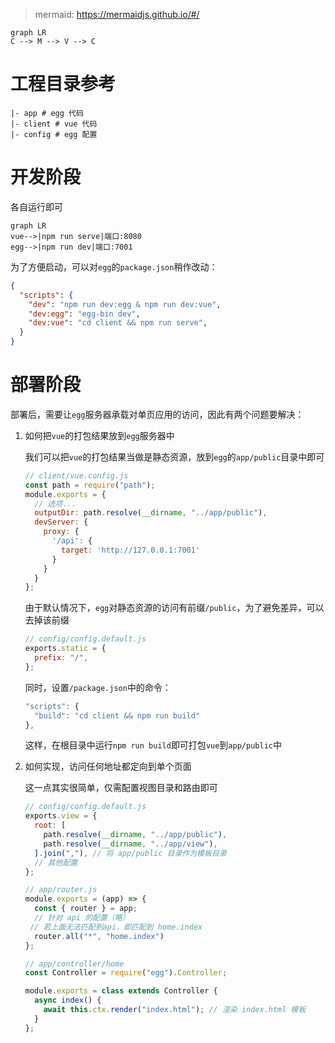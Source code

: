 > mermaid: https://mermaidjs.github.io/#/

```mermaid
graph LR
C --> M --> V --> C
```



# 工程目录参考

```shell
|- app # egg 代码
|- client # vue 代码
|- config # egg 配置
```



# 开发阶段

各自运行即可

```mermaid
graph LR
vue-->|npm run serve|端口:8080
egg-->|npm run dev|端口:7001
```

为了方便启动，可以对`egg`的`package.json`稍作改动：

```json
{
  "scripts": {
    "dev": "npm run dev:egg & npm run dev:vue",
    "dev:egg": "egg-bin dev",
    "dev:vue": "cd client && npm run serve",
  }
}
```



# 部署阶段

部署后，需要让`egg`服务器承载对单页应用的访问，因此有两个问题要解决：

1. 如何把`vue`的打包结果放到`egg`服务器中

   我们可以把`vue`的打包结果当做是静态资源，放到`egg`的`app/public`目录中即可

   ```js
   // client/vue.config.js
   const path = require("path");
   module.exports = {
     // 选项...
     outputDir: path.resolve(__dirname, "../app/public"),
     devServer: {
       proxy: {
         '/api': {
           target: 'http://127.0.0.1:7001'
         }
       }
     }
   };
   ```

   由于默认情况下，`egg`对静态资源的访问有前缀`/public`，为了避免差异，可以去掉该前缀

   ```js
   // config/config.default.js
   exports.static = {
     prefix: "/",
   };
   ```

   同时，设置`/package.json`中的命令：

   ```js
   "scripts": {
     "build": "cd client && npm run build"
   },
   ```

   这样，在根目录中运行`npm run build`即可打包`vue`到`app/public`中

2. 如何实现，访问任何地址都定向到单个页面

   这一点其实很简单，仅需配置视图目录和路由即可

   ```js
   // config/config.default.js 
   exports.view = { 
     root: [ 
       path.resolve(__dirname, "../app/public"),
       path.resolve(__dirname, "../app/view"),
     ].join(","), // 将 app/public 目录作为模板目录
     // 其他配置
   };
   ```

   ```js
   // app/router.js
   module.exports = (app) => {
     const { router } = app;
     // 针对 api 的配置（略）
   	// 若上面无法匹配到api，即匹配到 home.index
     router.all("*", "home.index")
   };
   ```

   ```js
   // app/controller/home
   const Controller = require("egg").Controller;
   
   module.exports = class extends Controller {
     async index() {
       await this.ctx.render("index.html"); // 渲染 index.html 模板
     }
   };
   ```

   